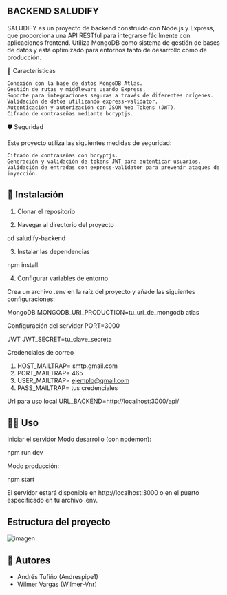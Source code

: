 ## BACKEND SALUDIFY

SALUDIFY es un proyecto de backend construido con Node.js y Express, que proporciona una API RESTful para integrarse fácilmente con aplicaciones frontend. Utiliza MongoDB como sistema de gestión de bases de datos y está optimizado para entornos tanto de desarrollo como de producción.

📌 Características

    Conexión con la base de datos MongoDB Atlas.
    Gestión de rutas y middleware usando Express.
    Soporte para integraciones seguras a través de diferentes orígenes.
    Validación de datos utilizando express-validator.
    Autenticación y autorización con JSON Web Tokens (JWT).
    Cifrado de contraseñas mediante bcryptjs.




🛡️ Seguridad

Este proyecto utiliza las siguientes medidas de seguridad:

    Cifrado de contraseñas con bcryptjs.
    Generación y validación de tokens JWT para autenticar usuarios.
    Validación de entradas con express-validator para prevenir ataques de inyección.



## 🚀 Instalación
1. Clonar el repositorio

2. Navegar al directorio del proyecto

cd saludify-backend

3. Instalar las dependencias

npm install

4. Configurar variables de entorno

Crea un archivo .env en la raíz del proyecto y añade las siguientes configuraciones:

 MongoDB
MONGODB_URI_PRODUCTION=tu_uri_de_mongodb atlas

 Configuración del servidor
PORT=3000

 JWT
JWT_SECRET=tu_clave_secreta

Credenciales de correo
1. HOST_MAILTRAP=  smtp.gmail.com
2. PORT_MAILTRAP= 465
3. USER_MAILTRAP= ejemplo@gmail.com
4. PASS_MAILTRAP= tus credenciales

 Url para uso local
URL_BACKEND=http://localhost:3000/api/



## 🏋️‍♀️ Uso
Iniciar el servidor
Modo desarrollo (con nodemon):

npm run dev

Modo producción:

npm start

El servidor estará disponible en http://localhost:3000 o en el puerto especificado en tu archivo .env.
## Estructura del proyecto
![imagen](https://github.com/user-attachments/assets/c1b13128-1c7e-4ea6-a833-55c9c2e6b084)



## 📜 Autores

- Andrés Tufiño (Andrespipe1)
- Wilmer Vargas (Wilmer-Vnr)

